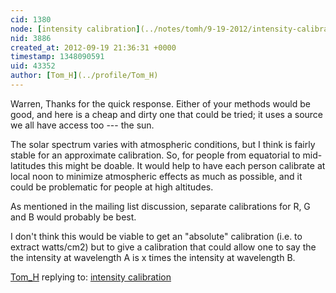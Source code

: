 ```yaml
---
cid: 1380
node: [intensity calibration](../notes/tomh/9-19-2012/intensity-calibration)
nid: 3886
created_at: 2012-09-19 21:36:31 +0000
timestamp: 1348090591
uid: 43352
author: [Tom_H](../profile/Tom_H)
---
```


Warren,
Thanks for the quick response. Either of your methods would be good, and here is a cheap and dirty one that could be tried;  it uses a source we all have access too --- the sun.

The solar spectrum varies with atmospheric conditions, but I think is fairly stable for an approximate calibration.  So, for people from equatorial to mid-latitudes this might be doable.  It would help to have each person calibrate at local noon to minimize atmospheric effects as much as possible, and it could be problematic for people at high altitudes.

As mentioned in the mailing list discussion, separate calibrations for R, G and B would probably be best.

I don't think this would be viable to get an "absolute" calibration (i.e. to extract watts/cm2) but to give a calibration that could allow one to say the the intensity at wavelength A  is x times the intensity at wavelength B.

[Tom_H](../profile/Tom_H) replying to: [intensity calibration](../notes/tomh/9-19-2012/intensity-calibration)

